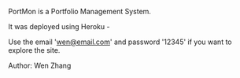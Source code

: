 PortMon is a Portfolio Management System.

It was deployed using Heroku - 

Use the email 'wen@email.com' and password '12345' if you want to explore the site.

Author: Wen Zhang
